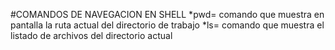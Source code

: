 #COMANDOS DE NAVEGACION EN SHELL
*pwd= comando que muestra en pantalla la ruta actual del directorio de trabajo
*ls= comando que muestra el listado de archivos del directorio actual 